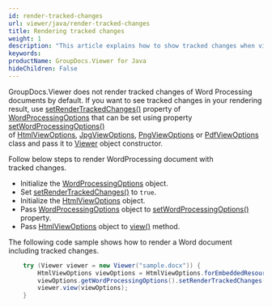 ```yaml
---
id: render-tracked-changes
url: viewer/java/render-tracked-changes
title: Rendering tracked changes
weight: 1
description: "This article explains how to show tracked changes when viewing Word Processing Documents with GroupDocs.Viewer within your Java applications."
keywords: 
productName: GroupDocs.Viewer for Java
hideChildren: False
---
```

GroupDocs.Viewer does not render tracked changes of Word Processing documents by default. If you want to see tracked changes in your rendering result, use [setRenderTrackedChanges()](https://reference.groupdocs.com/viewer/java/com.groupdocs.viewer.options/WordProcessingOptions#setRenderTrackedChanges(boolean)) property of [WordProcessingOptions](https://reference.groupdocs.com/viewer/java/com.groupdocs.viewer.options/WordProcessingOptions) that can be set using property [setWordProcessingOptions()](https://reference.groupdocs.com/viewer/java/com.groupdocs.viewer.options/BaseViewOptions#setWordProcessingOptions(com.groupdocs.viewer.options.WordProcessingOptions)) of [HtmlViewOptions](https://reference.groupdocs.com/viewer/java/com.groupdocs.viewer.options/HtmlViewOptions), [JpgViewOptions](https://reference.groupdocs.com/viewer/java/com.groupdocs.viewer.options/JpgViewOptions), [PngViewOptions](https://reference.groupdocs.com/viewer/java/com.groupdocs.viewer.options/PngViewOptions) or [PdfViewOptions](https://reference.groupdocs.com/viewer/java/com.groupdocs.viewer.options/PdfViewOptions) class and pass it to [Viewer](https://reference.groupdocs.com/viewer/java/com.groupdocs.viewer/Viewer) object constructor.

Follow below steps to render WordProcessing document with tracked changes.

* Initialize the [WordProcessingOptions](https://reference.groupdocs.com/viewer/java/com.groupdocs.viewer.options/WordProcessingOptions) object.
* Set [setRenderTrackedChanges()](https://reference.groupdocs.com/viewer/java/com.groupdocs.viewer.options/WordProcessingOptions#setRenderTrackedChanges(boolean)) to `true`.
* Initialize the [HtmlViewOptions](https://reference.groupdocs.com/viewer/java/com.groupdocs.viewer.options/HtmlViewOptions) object.
* Pass [WordProcessingOptions](https://reference.groupdocs.com/viewer/java/com.groupdocs.viewer.options/WordProcessingOptions) object to [setWordProcessingOptions()](https://reference.groupdocs.com/viewer/java/com.groupdocs.viewer.options/BaseViewOptions#setWordProcessingOptions(com.groupdocs.viewer.options.WordProcessingOptions)) property.
* Pass [HtmlViewOptions](https://reference.groupdocs.com/viewer/java/com.groupdocs.viewer.options/HtmlViewOptions) object to [view()](https://reference.groupdocs.com/viewer/java/com.groupdocs.viewer/Viewer#view(com.groupdocs.viewer.options.ViewOptions)) method.

The following code sample shows how to render a Word document including tracked changes.

```java
    try (Viewer viewer = new Viewer("sample.docx")) {
        HtmlViewOptions viewOptions = HtmlViewOptions.forEmbeddedResources();
        viewOptions.getWordProcessingOptions().setRenderTrackedChanges(true);
        viewer.view(viewOptions);
    }
```
